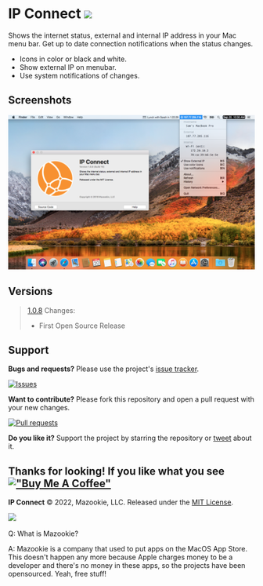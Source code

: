 # IP Connect ![](IPConnect/Assets.xcassets/AppIcon.appiconset/IPConnect-6.png)

Shows the internet status, external and internal IP address in your Mac menu bar. Get up to date connection notifications when the status changes.

- Icons in color or black and white.
- Show external IP on menubar.
- Use system notifications of changes.

## Screenshots
![](Screenshot1.png)

## Versions
>[1.0.8](Builds/IPConnect_v1.0.8/IPConnect.zip)
>    Changes:
>    - First Open Source Release



## Support

**Bugs and requests?**  Please use the project's [issue tracker].

[![Issues](http://img.shields.io/github/issues/pawong/IPConnect.svg)](https://github.com/pawong/IPConnect/issues)

**Want to contribute?**  Please fork this repository and open a pull request with your new changes.

[![Pull requests](http://img.shields.io/github/issues-pr/pawong/IPConnect.svg?maxAge=3600)](https://github.com/pawong/IPConnect/pulls)

**Do you like it?**  Support the project by starring the repository or [tweet] about it.

## Thanks for looking! If you like what you see [!["Buy Me A Coffee"](https://www.buymeacoffee.com/assets/img/custom_images/orange_img.png)](https://www.buymeacoffee.com/pawong)

**IP Connect** © 2022, Mazookie, LLC. Released under the [MIT License](LICENSE).

[tweet]: https://twitter.com/intent/tweet?
[issue tracker]: https://github.com/pawong/IPConnect/issues/new

![](https://www.mazookie.com/img/Mazookie_full_logo_sticker_small.png)

Q: What is Mazookie?

A: Mazookie is a company that used to put apps on the MacOS App Store. This doesn't happen any more because Apple charges money to be a developer and there's no money in these apps, so the projects have been opensourced. Yeah, free stuff!
